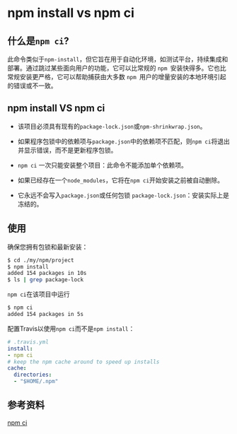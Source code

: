 # npm install vs npm ci

## 什么是`npm ci`?

此命令类似于`npm-install`，但它旨在用于自动化环境，如测试平台，持续集成和部署。通过跳过某些面向用户的功能，它可以比常规的 `npm `安装快得多。它也比常规安装更严格，它可以帮助捕获由大多数 `npm `用户的增量安装的本地环境引起的错误或不一致。

## npm install VS npm ci

- 该项目必须具有现有的`package-lock.json`或`npm-shrinkwrap.json`。

- 如果程序包锁中的依赖项与`package.json`中的依赖项不匹配，则`npm ci`将退出并显示错误，而不是更新程序包锁。
- `npm ci` 一次只能安装整个项目：此命令不能添加单个依赖项。
- 如果已经存在一个`node_modules`，它将在`npm ci`开始安装之前被自动删除。
- 它永远不会写入`package.json`或任何包锁 `package-lock.json`：安装实际上是冻结的。

## 使用

确保您拥有包锁和最新安装：

```sh
$ cd ./my/npm/project
$ npm install
added 154 packages in 10s
$ ls | grep package-lock
```

`npm ci`在该项目中运行

```sh
$ npm ci
added 154 packages in 5s
```

配置Travis以使用`npm ci`而不是`npm install`：

```yml
# .travis.yml
install:
- npm ci
# keep the npm cache around to speed up installs
cache:
  directories:
  - "$HOME/.npm"
```

## 参考资料

[npm ci](https://docs.npmjs.com/cli/ci.html)

